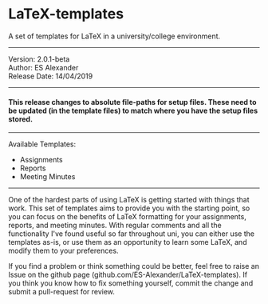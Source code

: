 # LaTeX-templates
A set of templates for LaTeX in a university/college environment.
_________________________________
 Version: 2.0.1-beta                 
 Author: ES Alexander         
 Release Date: 14/04/2019
_________________________________

#### This release changes to absolute file-paths for setup files. These need to be updated (in the template files) to match where you have the setup files stored.

---------------------------------

Available Templates:
 - Assignments
 - Reports
 - Meeting Minutes

---------------------------------

One of the hardest parts of using LaTeX is getting started with things that work. This set of templates aims to provide you with the starting point, so you can focus on the benefits of LaTeX formatting for your assignments, reports, and meeting minutes. With regular comments and all the functionality I've found useful so far throughout uni, you can either use the templates as-is, or use them as an opportunity to learn some LaTeX, and modify them to your preferences.

If you find a problem or think something could be better, feel free to raise an Issue on the github page (github.com/ES-Alexander/LaTeX-templates). If you think you know how to fix something yourself, commit the change and submit a pull-request for review. 
